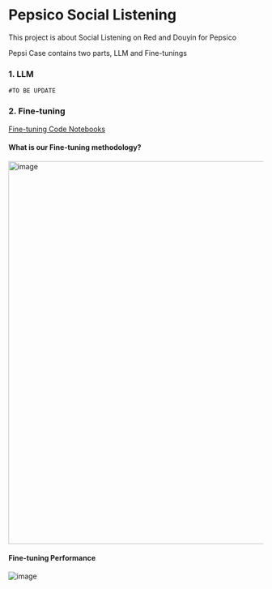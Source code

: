 # Pepsico Social Listening
This project is about Social Listening on Red and Douyin for Pepsico

Pepsi Case contains two parts, LLM and Fine-tunings

### 1. LLM
`#TO BE UPDATE`

### 2. Fine-tuning
[Fine-tuning Code Notebooks](https://github.com/AllenArtefacter/social-listening-toolkit/tree/feature/scalling-approch/project_support/Pepsico/notebooks/fine_tunged_model)


#### What is our Fine-tuning methodology?
<img width="756" alt="image" src="https://github.com/AllenArtefacter/social-listening-toolkit/assets/95061007/c5966394-331e-48db-b21c-8fcbe1400232">

#### Fine-tuning Performance
![image](https://github.com/AllenArtefacter/social-listening-toolkit/assets/95061007/d0a8d860-643b-47c8-90db-24166350d019)
